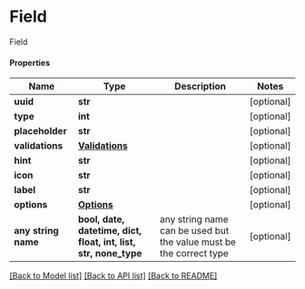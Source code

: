 # Field

Field

#### Properties
Name | Type | Description | Notes
------------ | ------------- | ------------- | -------------
**uuid** | **str** |  | [optional] 
**type** | **int** |  | [optional] 
**placeholder** | **str** |  | [optional] 
**validations** | [**Validations**](Validations.md) |  | [optional] 
**hint** | **str** |  | [optional] 
**icon** | **str** |  | [optional] 
**label** | **str** |  | [optional] 
**options** | [**Options**](Options.md) |  | [optional] 
**any string name** | **bool, date, datetime, dict, float, int, list, str, none_type** | any string name can be used but the value must be the correct type | [optional]

[[Back to Model list]](../README.md#documentation-for-models) [[Back to API list]](../README.md#documentation-for-api-endpoints) [[Back to README]](../README.md)


